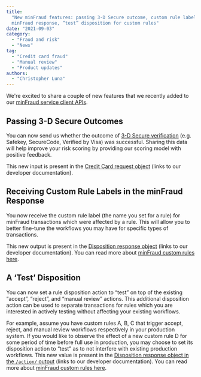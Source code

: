 ```yaml
---
title:
  "New minFraud features: passing 3-D Secure outcome, custom rule label in
  minFraud response, “test” disposition for custom rules"
date: "2021-09-03"
category:
  - "Fraud and risk"
  - "News"
tag:
  - "Credit card fraud"
  - "Manual review"
  - "Product updates"
authors:
  - "Christopher Luna"
---
```


We're excited to share a couple of new features that we recently added to our
[minFraud service client APIs](https://dev.maxmind.com/minfraud/api-documentation#client-apis).

## Passing 3-D Secure Outcomes

You can now send us whether the outcome of
[3-D Secure verification](https://en.wikipedia.org/wiki/3-D_Secure) (e.g.
Safekey, SecureCode, Verified by Visa) was successful. Sharing this data will
help improve your risk scoring by providing our scoring model with positive
feedback.

This new input is present in the
[Credit Card request object](https://dev.maxmind.com/minfraud/api-documentation/requests#schema--request--credit-card__was_3d_secure_successful)
(links to our developer documentation).

## Receiving Custom Rule Labels in the minFraud Response

You now receive the custom rule label (the name you set for a rule) for minFraud
transactions which were affected by a rule. This will allow you to better
fine-tune the workflows you may have for specific types of transactions.

This new output is present in the
[Disposition response object](https://dev.maxmind.com/minfraud/api-documentation/responses#schema--response--disposition__rule_label)
(links to our developer documentation). You can read more about
[minFraud custom rules here](https://support.maxmind.com/hc/en-us/articles/4408801942811-Use-Custom-Rules-and-Dispositions).

## A ‘Test’ Disposition

You can now set a rule disposition action to “test” on top of the existing
“accept”, “reject”, and “manual review” actions. This additional disposition
action can be used to separate transactions for rules which you are interested
in actively testing without affecting your existing workflows.

For example, assume you have custom rules A, B, C that trigger accept, reject,
and manual review workflows respectively in your production system. If you would
like to observe the effect of a new custom rule D for some period of time before
full use in production, you may choose to set its disposition action to “test”
as to not interfere with existing production workflows. This new value is
present in the
[Disposition response object in the `/action/` output](https://dev.maxmind.com/minfraud/api-documentation/responses#schema--response--disposition__action)
(links to our developer documentation). You can read more about
[minFraud custom rules here](https://support.maxmind.com/hc/en-us/articles/4408801942811-Use-Custom-Rules-and-Dispositions).
